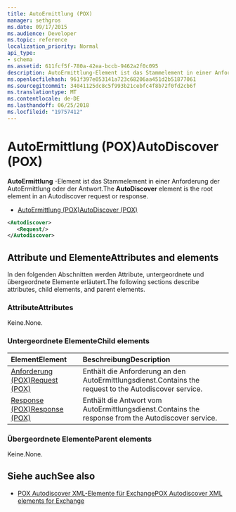 ```yaml
---
title: AutoErmittlung (POX)
manager: sethgros
ms.date: 09/17/2015
ms.audience: Developer
ms.topic: reference
localization_priority: Normal
api_type:
- schema
ms.assetid: 611fcf5f-780a-42ea-bccb-9462a2f0c095
description: AutoErmittlung-Element ist das Stammelement in einer Anforderung der AutoErmittlung oder der Antwort.
ms.openlocfilehash: 961f397e053141a723c68206aa451d2b51877061
ms.sourcegitcommit: 34041125dc8c5f993b21cebfc4f8b72f0fd2cb6f
ms.translationtype: MT
ms.contentlocale: de-DE
ms.lasthandoff: 06/25/2018
ms.locfileid: "19757412"
---
```

# <a name="autodiscover-pox"></a><span data-ttu-id="8985e-103">AutoErmittlung (POX)</span><span class="sxs-lookup"><span data-stu-id="8985e-103">AutoDiscover (POX)</span></span>

<span data-ttu-id="8985e-104">**AutoErmittlung** -Element ist das Stammelement in einer Anforderung der AutoErmittlung oder der Antwort.</span><span class="sxs-lookup"><span data-stu-id="8985e-104">The **AutoDiscover** element is the root element in an Autodiscover request or response.</span></span> 
  
- [<span data-ttu-id="8985e-105">AutoErmittlung (POX)</span><span class="sxs-lookup"><span data-stu-id="8985e-105">AutoDiscover (POX)</span></span>](autodiscover-pox.md)
  
```xml
<Autodiscover>
   <Request/>
</Autodiscover>
```

## <a name="attributes-and-elements"></a><span data-ttu-id="8985e-106">Attribute und Elemente</span><span class="sxs-lookup"><span data-stu-id="8985e-106">Attributes and elements</span></span>

<span data-ttu-id="8985e-107">In den folgenden Abschnitten werden Attribute, untergeordnete und übergeordnete Elemente erläutert.</span><span class="sxs-lookup"><span data-stu-id="8985e-107">The following sections describe attributes, child elements, and parent elements.</span></span>
  
### <a name="attributes"></a><span data-ttu-id="8985e-108">Attribute</span><span class="sxs-lookup"><span data-stu-id="8985e-108">Attributes</span></span>

<span data-ttu-id="8985e-109">Keine.</span><span class="sxs-lookup"><span data-stu-id="8985e-109">None.</span></span>
  
### <a name="child-elements"></a><span data-ttu-id="8985e-110">Untergeordnete Elemente</span><span class="sxs-lookup"><span data-stu-id="8985e-110">Child elements</span></span>

|<span data-ttu-id="8985e-111">**Element**</span><span class="sxs-lookup"><span data-stu-id="8985e-111">**Element**</span></span>|<span data-ttu-id="8985e-112">**Beschreibung**</span><span class="sxs-lookup"><span data-stu-id="8985e-112">**Description**</span></span>|
|:-----|:-----|
|[<span data-ttu-id="8985e-113">Anforderung (POX)</span><span class="sxs-lookup"><span data-stu-id="8985e-113">Request (POX)</span></span>](request-pox.md) <br/> |<span data-ttu-id="8985e-114">Enthält die Anforderung an den AutoErmittlungsdienst.</span><span class="sxs-lookup"><span data-stu-id="8985e-114">Contains the request to the Autodiscover service.</span></span>  <br/> |
|[<span data-ttu-id="8985e-115">Response (POX)</span><span class="sxs-lookup"><span data-stu-id="8985e-115">Response (POX)</span></span>](response-pox.md) <br/> |<span data-ttu-id="8985e-116">Enthält die Antwort vom AutoErmittlungsdienst.</span><span class="sxs-lookup"><span data-stu-id="8985e-116">Contains the response from the Autodiscover service.</span></span>  <br/> |
   
### <a name="parent-elements"></a><span data-ttu-id="8985e-117">Übergeordnete Elemente</span><span class="sxs-lookup"><span data-stu-id="8985e-117">Parent elements</span></span>

<span data-ttu-id="8985e-118">Keine.</span><span class="sxs-lookup"><span data-stu-id="8985e-118">None.</span></span>
  
## <a name="see-also"></a><span data-ttu-id="8985e-119">Siehe auch</span><span class="sxs-lookup"><span data-stu-id="8985e-119">See also</span></span>

- [<span data-ttu-id="8985e-120">POX Autodiscover XML-Elemente für Exchange</span><span class="sxs-lookup"><span data-stu-id="8985e-120">POX Autodiscover XML elements for Exchange</span></span>](pox-autodiscover-xml-elements-for-exchange.md)

